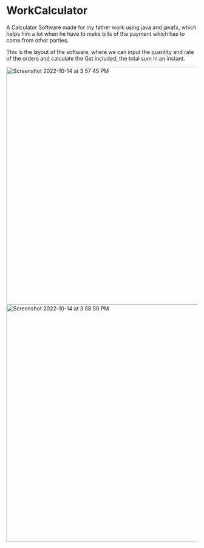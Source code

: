 # WorkCalculator
A Calculator Software made for my father work using java and javafx, which helps him a lot when he have to make bills of the payment which has to come from other parties.

This is the layout of the software, where we can input the quantity and rate of the orders and calculate the Gst included, the total sum in an instant.

<img width="627" alt="Screenshot 2022-10-14 at 3 57 45 PM" src="https://user-images.githubusercontent.com/104857302/195825980-2355ee3e-67af-4286-96c5-251c0f4b38d5.png">
<img width="627" alt="Screenshot 2022-10-14 at 3 58 50 PM" src="https://user-images.githubusercontent.com/104857302/195825991-eaec6020-815e-487f-af97-686a5580d6ed.png">
